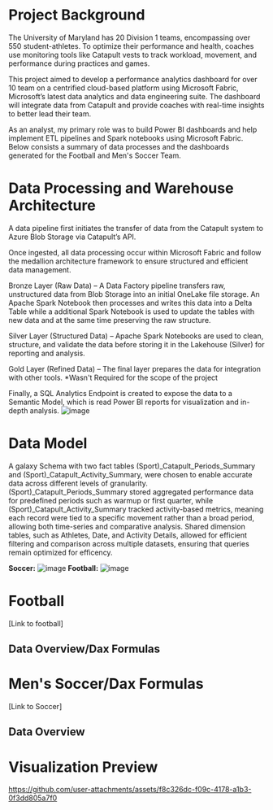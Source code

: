 # Project Background
The University of Maryland has 20 Division 1 teams, encompassing over 550 student-athletes. To optimize their performance and health, coaches use monitoring tools like Catapult vests to track workload, movement, and performance during practices and games.

This project aimed to develop a performance analytics dashboard for over 10 team on a centrified cloud-based platform using Microsoft Fabric, Microsoft’s latest data analytics and data engineering suite. The dashboard will integrate data from Catapult and provide coaches with real-time insights to better lead their team.

As an analyst, my primary role was to build Power BI dashboards and help implement ETL pipelines and Spark notebooks using Microsoft Fabric. Below consists a summary of data processes and the dashboards generated for the Football and Men's Soccer Team.

# Data Processing and Warehouse Architecture
A data pipeline first initiates the transfer of data from the Catapult system to Azure Blob Storage via Catapult’s API.

Once ingested, all data processing occur within Microsoft Fabric and follow the medallion architecture framework to ensure structured and efficient data management.

Bronze Layer (Raw Data) – A Data Factory pipeline transfers raw, unstructured data from Blob Storage into an initial OneLake file storage. An Apache Spark Notebook then processes and writes this data into a Delta Table while a additional Spark Notebook is used to update the tables with new data and at the same time preserving the raw structure.

Silver Layer (Structured Data) – Apache Spark Notebooks are used to clean, structure, and validate the data before storing it in the Lakehouse (Silver) for reporting and analysis.

Gold Layer (Refined Data) – The final layer prepares the data for integration with other tools. *Wasn't Required for the scope of the project

Finally, a SQL Analytics Endpoint is created to expose the data to a Semantic Model, which is read Power BI reports for visualization and in-depth analysis.
![image](https://github.com/user-attachments/assets/fd0b18b9-ce0f-485e-ba95-b1c9bf717dec)

# Data Model
A galaxy Schema with two fact tables (Sport)_Catapult_Periods_Summary and (Sport)_Catapult_Activity_Summary, were chosen to enable accurate data across different levels of granularity. (Sport)_Catapult_Periods_Summary stored aggregated performance data for predefined periods such as warmup or first quarter, while (Sport)_Catapult_Activity_Summary tracked activity-based metrics, meaning each record were tied to a specific movement rather than a broad period, allowing both time-series and comparative analysis. Shared dimension tables, such as Athletes, Date, and Activity Details, allowed for efficient filtering and comparison across multiple datasets, ensuring that queries remain optimized for efficency. 

**Soccer:**
![image](https://github.com/user-attachments/assets/289cc0e0-2e20-41a5-99a1-fa5bdb6a21f9)
**Football:**
![image](https://github.com/user-attachments/assets/d4c6f7ac-796b-49d5-a553-399579ebc417)


# Football
[Link to football]
## Data Overview/Dax Formulas



# Men's Soccer/Dax Formulas
[Link to Soccer]
## Data Overview

# Visualization Preview
https://github.com/user-attachments/assets/f8c326dc-f09c-4178-a1b3-0f3dd805a7f0







